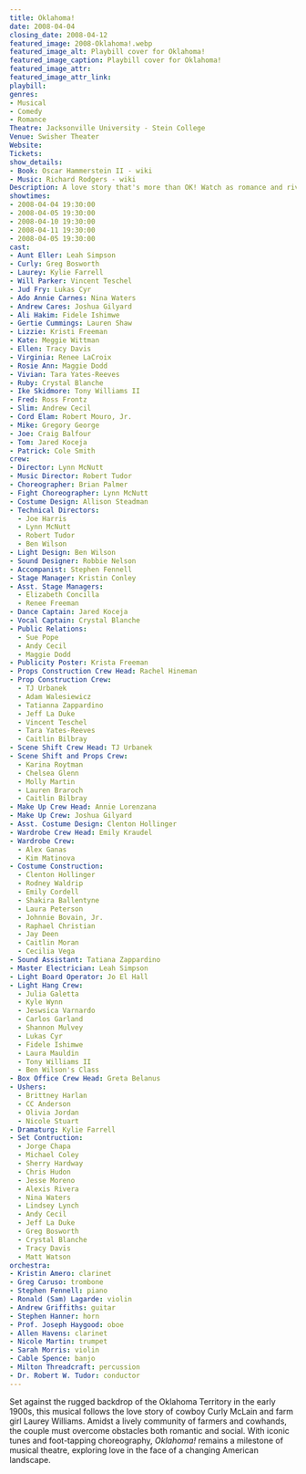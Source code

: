 ```yaml
---
title: Oklahoma!
date: 2008-04-04
closing_date: 2008-04-12
featured_image: 2008-Oklahoma!.webp
featured_image_alt: Playbill cover for Oklahoma!
featured_image_caption: Playbill cover for Oklahoma!
featured_image_attr: 
featured_image_attr_link: 
playbill:
genres: 
- Musical
- Comedy
- Romance
Theatre: Jacksonville University - Stein College
Venue: Swisher Theater
Website: 
Tickets: 
show_details: 
- Book: Oscar Hammerstein II - wiki
- Music: Richard Rodgers - wiki
Description: A love story that's more than OK! Watch as romance and rivalry come to life in a spirited frontier town.
showtimes:
- 2008-04-04 19:30:00
- 2008-04-05 19:30:00
- 2008-04-10 19:30:00
- 2008-04-11 19:30:00
- 2008-04-05 19:30:00
cast:
- Aunt Eller: Leah Simpson
- Curly: Greg Bosworth
- Laurey: Kylie Farrell
- Will Parker: Vincent Teschel
- Jud Fry: Lukas Cyr
- Ado Annie Carnes: Nina Waters
- Andrew Cares: Joshua Gilyard
- Ali Hakim: Fidele Ishimwe
- Gertie Cummings: Lauren Shaw
- Lizzie: Kristi Freeman
- Kate: Meggie Wittman
- Ellen: Tracy Davis
- Virginia: Renee LaCroix
- Rosie Ann: Maggie Dodd
- Vivian: Tara Yates-Reeves
- Ruby: Crystal Blanche
- Ike Skidmore: Tony Williams II
- Fred: Ross Frontz
- Slim: Andrew Cecil
- Cord Elam: Robert Mouro, Jr.
- Mike: Gregory George
- Joe: Craig Balfour
- Tom: Jared Koceja
- Patrick: Cole Smith
crew:
- Director: Lynn McNutt
- Music Director: Robert Tudor
- Choreographer: Brian Palmer
- Fight Choreographer: Lynn McNutt
- Costume Design: Allison Steadman
- Technical Directors: 
  - Joe Harris
  - Lynn McNutt
  - Robert Tudor
  - Ben Wilson
- Light Design: Ben Wilson
- Sound Designer: Robbie Nelson
- Accompanist: Stephen Fennell
- Stage Manager: Kristin Conley
- Asst. Stage Managers: 
  - Elizabeth Concilla
  - Renee Freeman
- Dance Captain: Jared Koceja
- Vocal Captain: Crystal Blanche
- Public Relations: 
  - Sue Pope
  - Andy Cecil
  - Maggie Dodd
- Publicity Poster: Krista Freeman
- Props Construction Crew Head: Rachel Hineman
- Prop Construction Crew: 
  - TJ Urbanek
  - Adam Walesiewicz
  - Tatianna Zappardino
  - Jeff La Duke
  - Vincent Teschel
  - Tara Yates-Reeves
  - Caitlin Bilbray
- Scene Shift Crew Head: TJ Urbanek
- Scene Shift and Props Crew:
  - Karina Roytman
  - Chelsea Glenn
  - Molly Martin
  - Lauren Braroch
  - Caitlin Bilbray
- Make Up Crew Head: Annie Lorenzana
- Make Up Crew: Joshua Gilyard
- Asst. Costume Design: Clenton Hollinger
- Wardrobe Crew Head: Emily Kraudel
- Wardrobe Crew: 
  - Alex Ganas
  - Kim Matinova
- Costume Construction:
  - Clenton Hollinger
  - Rodney Waldrip
  - Emily Cordell
  - Shakira Ballentyne
  - Laura Peterson
  - Johnnie Bovain, Jr.
  - Raphael Christian
  - Jay Deen
  - Caitlin Moran
  - Cecilia Vega
- Sound Assistant: Tatiana Zappardino
- Master Electrician: Leah Simpson
- Light Board Operator: Jo El Hall
- Light Hang Crew:
  - Julia Galetta
  - Kyle Wynn
  - Jeswsica Varnardo
  - Carlos Garland
  - Shannon Mulvey
  - Lukas Cyr
  - Fidele Ishimwe
  - Laura Mauldin
  - Tony Williams II
  - Ben Wilson's Class
- Box Office Crew Head: Greta Belanus
- Ushers:
  - Brittney Harlan
  - CC Anderson
  - Olivia Jordan
  - Nicole Stuart
- Dramaturg: Kylie Farrell
- Set Contruction:
  - Jorge Chapa
  - Michael Coley
  - Sherry Hardway
  - Chris Hudon
  - Jesse Moreno
  - Alexis Rivera
  - Nina Waters
  - Lindsey Lynch
  - Andy Cecil
  - Jeff La Duke
  - Greg Bosworth
  - Crystal Blanche
  - Tracy Davis
  - Matt Watson
orchestra:
- Kristin Amero: clarinet
- Greg Caruso: trombone
- Stephen Fennell: piano
- Ronald (Sam) Lagarde: violin
- Andrew Griffiths: guitar
- Stephen Hanner: horn
- Prof. Joseph Haygood: oboe
- Allen Havens: clarinet
- Nicole Martin: trumpet
- Sarah Morris: violin
- Cable Spence: banjo
- Milton Threadcraft: percussion
- Dr. Robert W. Tudor: conductor
---
```

Set against the rugged backdrop of the Oklahoma Territory in the early 1900s, this musical follows the love story of cowboy Curly McLain and farm girl Laurey Williams. Amidst a lively community of farmers and cowhands, the couple must overcome obstacles both romantic and social. With iconic tunes and foot-tapping choreography, *Oklahoma!* remains a milestone of musical theatre, exploring love in the face of a changing American landscape.